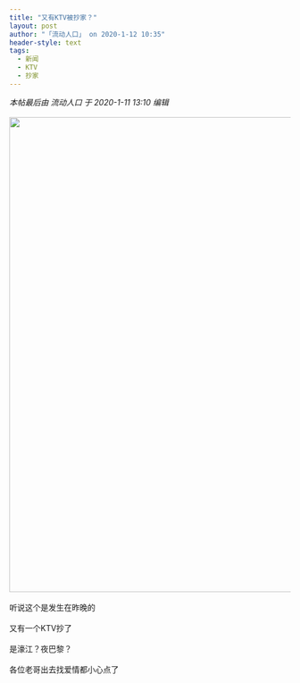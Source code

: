 ```yaml
---
title: "又有KTV被抄家？"
layout: post
author: "「流动人口」 on 2020-1-12 10:35"
header-style: text
tags:
  - 新闻
  - KTV
  - 抄家
---
```


<head></head>
<body>
 <i class="pstatus"> 本帖最后由 流动人口 于 2020-1-11 13:10 编辑 </i>
 <br> 
 <br> 
 <ignore_js_op> 
  <img aid="1326430" src="https://bbs.boniu123.cc/data/attachment/forum/202001/11/120244zjrzov7qh7fttl4f.jpg" zoomfile="data/attachment/forum/202001/11/120244zjrzov7qh7fttl4f.jpg" file="data/attachment/forum/202001/11/120244zjrzov7qh7fttl4f.jpg" width="850" inpost="1"> 
  <div class="tip tip_4 aimg_tip" id="aimg_1326430_menu" style="position: absolute; display: none" disautofocus="true"> 
   <div class="xs0"> 
    <p><strong>KTV 被抓.jpg</strong> <em class="xg1">(199.68 KB, 下载次数: 0)</em></p> 
    <p> <a href="forum.php?mod=attachment&amp;aid=MTMyNjQzMHwyMTNmOTBhMnwxNTc4ODE0NzEwfDB8NTQ5NzI3&amp;nothumb=yes" target="_blank">下载附件</a> &nbsp;<a href="javascript:;" onclick="showWindow(this.id, this.getAttribute('url'), 'get', 0);" id="savephoto_1326430" url="home.php?mod=spacecp&amp;ac=album&amp;op=saveforumphoto&amp;aid=1326430&amp;handlekey=savephoto_1326430">保存到相册</a> </p> 
    <p class="xg1 y"><span title="2020-1-11 12:02">昨天&nbsp;12:02</span> 上传</p> 
   </div> 
   <div class="tip_horn"></div> 
  </div> 
 </ignore_js_op> 
 <br> 
 <br> 听说这个是发生在昨晚的
 <br> 
 <br> 又有一个KTV抄了
 <br> 
 <br> 是濠江？夜巴黎？
 <br> 
 <br> 各位老哥出去找爱情都小心点了
 <br>
</body>


